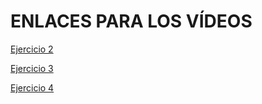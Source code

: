 <h1>ENLACES PARA LOS VÍDEOS</h1>

[Ejercicio 2](https://youtu.be/zkg5DoqbkX8)

[Ejercicio 3](https://youtu.be/1xVkwvwiEJU)

[Ejercicio 4](https://youtu.be/MaIxC3e4mVg)

